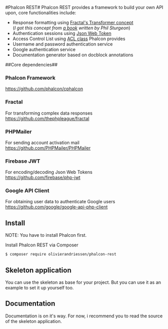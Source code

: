 #Phalcon REST#
Phalcon REST provides a framework to build your own API upon, core functionalities include:
 * Response formatting using [Fractal's Transformer concept](http://fractal.thephpleague.com/transformers/)  
 (*I got this concept from [a book](https://leanpub.com/build-apis-you-wont-hate) written by Phil Sturgeon*)
 * Authentication sessions using [Json Web Token](http://jwt.io/)
 * Access Control List using [ACL class](http://docs.phalconphp.com/en/latest/reference/acl.html) Phalcon provides
 * Username and password authentication service
 * Google authentication service
 * Documentation generator based on docblock annotations

##Core dependencies##

### Phalcon Framework ###
https://github.com/phalcon/cphalcon

### Fractal ###
For transforming complex data responses  
https://github.com/thephpleague/fractal

### PHPMailer ###
For sending account activation mail  
https://github.com/PHPMailer/PHPMailer

### Firebase JWT ###

For encoding/decoding Json Web Tokens  
https://github.com/firebase/php-jwt

### Google API Client ###

For obtaining user data to authenticate Google users  
https://github.com/google/google-api-php-client

## Install ##
NOTE: You have to install Phalcon first.

Install Phalcon REST via Composer
````bash
$ composer require olivierandriessen/phalcon-rest
````

## Skeleton application ##
You can use the skeleton as base for your project. But you can use it as an example to set it up yourself too.

## Documentation ##
Documentation is on it's way. For now, i recommend you to read the source of the skeleton application.
